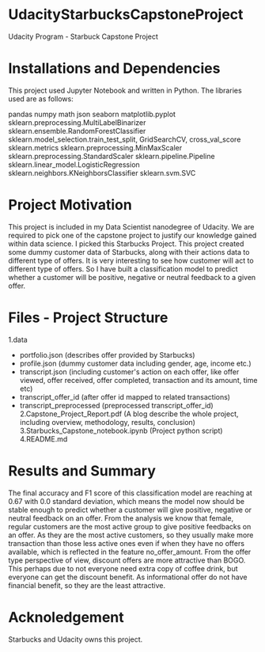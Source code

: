 # UdacityStarbucksCapstoneProject
Udacity Program - Starbuck Capstone Project

# Installations and Dependencies

This project used Jupyter Notebook and written in Python. The libraries used are as follows:

pandas
numpy
math
json
seaborn
matplotlib.pyplot
sklearn.preprocessing.MultiLabelBinarizer
sklearn.ensemble.RandomForestClassifier
sklearn.model_selection.train_test_split, GridSearchCV, cross_val_score
sklearn.metrics 
sklearn.preprocessing.MinMaxScaler
sklearn.preprocessing.StandardScaler
sklearn.pipeline.Pipeline
sklearn.linear_model.LogisticRegression
sklearn.neighbors.KNeighborsClassifier 
sklearn.svm.SVC

# Project Motivation

This project is included in my Data Scientist nanodegree of Udacity. We are required to pick one of the capstone project to justify our knowledge gained within data science. I picked this Starbucks Project.
This project created some dummy customer data of Starbucks, along with their actions data to different type of offers. It is very interesting to see how customer will act to different type of offers. So I have built a classification model to predict whether a customer will be positive, negative or neutral feedback to a given offer.

# Files - Project Structure

1.data
- portfolio.json (describes offer provided by Starbucks)
- profile.json (dummy customer data including gender, age, income etc.)
- transcript.json (including customer's action on each offer, like offer viewed, offer received, offer completed, transaction and its amount, time etc)
- transcript_offer_id (after offer id mapped to related transactions)
- transcript_preprocessed (preprocessed transcript_offer_id)
2.Capstone_Project_Report.pdf (A blog describe the whole project, including overview, methodology, results, conclusion)
3.Starbucks_Capstone_notebook.ipynb (Project python script)
4.README.md

# Results and Summary

The final accuracy and F1 score of this classification model are reaching at 0.67 with 0.0 standard deviation, which means the model now should be stable enough to predict whether a customer will give positive, negative or neutral feedback on an offer.
From the analysis we know that female, regular customers are the most active group to give positive feedbacks on an offer. As they are the most active customers, so they usually make more transaction than those less active ones even if when they have no offers available, which is reflected in the feature no_offer_amount.
From the offer type perspective of view, discount offers are more attractive than BOGO. This perhaps due to not everyone need extra copy of coffee drink, but everyone can get the discount benefit. As informational offer do not have financial benefit, so they are the least attractive.

# Acknoledgement

Starbucks and Udacity owns this project.


